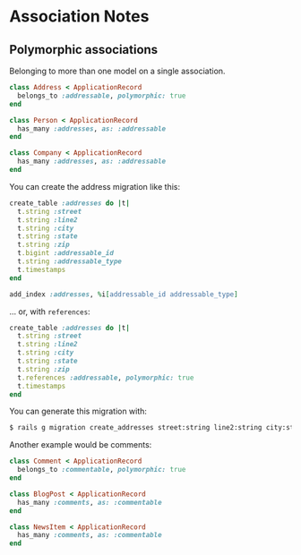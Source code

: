# Association Notes

## Polymorphic associations

Belonging to more than one model on a single association.

```ruby
class Address < ApplicationRecord
  belongs_to :addressable, polymorphic: true
end

class Person < ApplicationRecord
  has_many :addresses, as: :addressable
end

class Company < ApplicationRecord
  has_many :addresses, as: :addressable
end
```

You can create the address migration like this:

```ruby
create_table :addresses do |t|
  t.string :street
  t.string :line2
  t.string :city
  t.string :state
  t.string :zip
  t.bigint :addressable_id
  t.string :addressable_type
  t.timestamps
end

add_index :addresses, %i[addressable_id addressable_type]
```

... or, with `references`:

```ruby
create_table :addresses do |t|
  t.string :street
  t.string :line2
  t.string :city
  t.string :state
  t.string :zip
  t.references :addressable, polymorphic: true
  t.timestamps
end
```

You can generate this migration with:

```bash
$ rails g migration create_addresses street:string line2:string city:string state:string zip:string addressable:references{polymorphic}
```

Another example would be comments:

```ruby
class Comment < ApplicationRecord
  belongs_to :commentable, polymorphic: true
end

class BlogPost < ApplicationRecord
  has_many :comments, as: :commentable
end

class NewsItem < ApplicationRecord
  has_many :comments, as: :commentable
end
```
